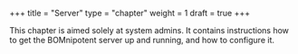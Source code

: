 +++
title = "Server"
type = "chapter"
weight = 1
draft = true
+++

This chapter is aimed solely at system admins. It contains instructions how to get the BOMnipotent server up and running, and how to configure it.
